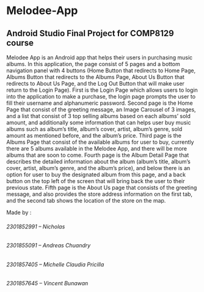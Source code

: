 # Melodee-App
## Android Studio Final Project for COMP8129 course

Melodee App is an Android app that helps their users in purchasing music albums. In this application, the page consist of 5 pages and a bottom navigation panel with 4 buttons (Home Button that redirects to Home Page, Albums Button that redirects to the Albums Page, About Us Button that redirects to About Us Page, and the Log Out Button that will make user return to the Login Page).
First is the Login Page which allows users to login into the application to make a purchase, the login page prompts the user to fill their username and alphanumeric password. 
Second page is the Home Page that consist of the greeting message, an Image Carousel of 3 images, and a list that consist of 3 top selling albums based on each albums’ sold amount, and additionally some information that can helps user buy music albums such as album’s title, album’s cover, artist, album’s genre, sold amount as mentioned before, and the album’s price.
Third page is the Albums Page that consist of the available albums for user to buy, currently there are 5 albums available in the Melodee App, and there will be more albums that are soon to come.
Fourth page is the Album Detail Page that describes the detailed information about the album (album’s title, album’s cover, artist, album’s genre, and the album’s price), and below there is an option for user to buy the designated album from this page, and a back button on the top left of the screen that will bring back the user to their previous state.
Fifth page is the About Us page that consists of the greeting message, and also provides the store address information on the first tab, and the second tab shows the location of the store on the map.

Made by : 
###### 2301852991 – Nicholas
###### 2301855091 – Andreas Chuandry
###### 2301857405 – Michelle Claudia Pricilla
###### 2301857645 – Vincent Bunawan
